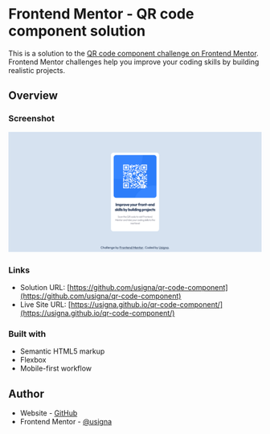 # Frontend Mentor - QR code component solution

This is a solution to the [QR code component challenge on Frontend Mentor](https://www.frontendmentor.io/challenges/qr-code-component-iux_sIO_H). Frontend Mentor challenges help you improve your coding skills by building realistic projects. 

## Overview

### Screenshot

![screenshot](./screenshot.png)

### Links

- Solution URL: [https://github.com/usigna/qr-code-component](https://github.com/usigna/qr-code-component)
- Live Site URL: [https://usigna.github.io/qr-code-component/](https://usigna.github.io/qr-code-component/)

### Built with

- Semantic HTML5 markup
- Flexbox
- Mobile-first workflow

## Author

- Website - [GitHub](https://github.com/usigna)
- Frontend Mentor - [@usigna](https://www.frontendmentor.io/profile/usigna)
